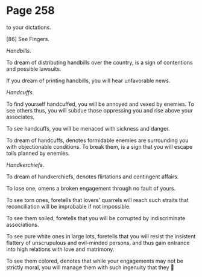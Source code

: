 # Page 258
to your dictations.



[86] See Fingers.


_Handbills_.


To dream of distributing handbills over the country, is a sign
of contentions and possible lawsuits.


If you dream of printing handbills, you will hear unfavorable news.


_Handcuffs_.


To find yourself handcuffed, you will be annoyed and vexed by enemies.
To see others thus, you will subdue those oppressing you and rise
above your associates.


To see handcuffs, you will be menaced with sickness and danger.


To dream of handcuffs, denotes formidable enemies are surrounding you
with objectionable conditions. To break them, is a sign that you
will escape toils planned by enemies.


_Handkerchiefs_.


To dream of handkerchiefs, denotes flirtations and contingent affairs.


To lose one, omens a broken engagement through no fault of yours.


To see torn ones, foretells that lovers' quarrels will reach such straits
that reconciliation will be improbable if not impossible.


To see them soiled, foretells that you will be corrupted
by indiscriminate associations.


To see pure white ones in large lots, foretells that you will resist
the insistent flattery of unscrupulous and evil-minded persons,
and thus gain entrance into high relations with love and matrimony.


To see them colored, denotes that while your engagements may not be
strictly moral, you will manage them with such ingenuity that they

